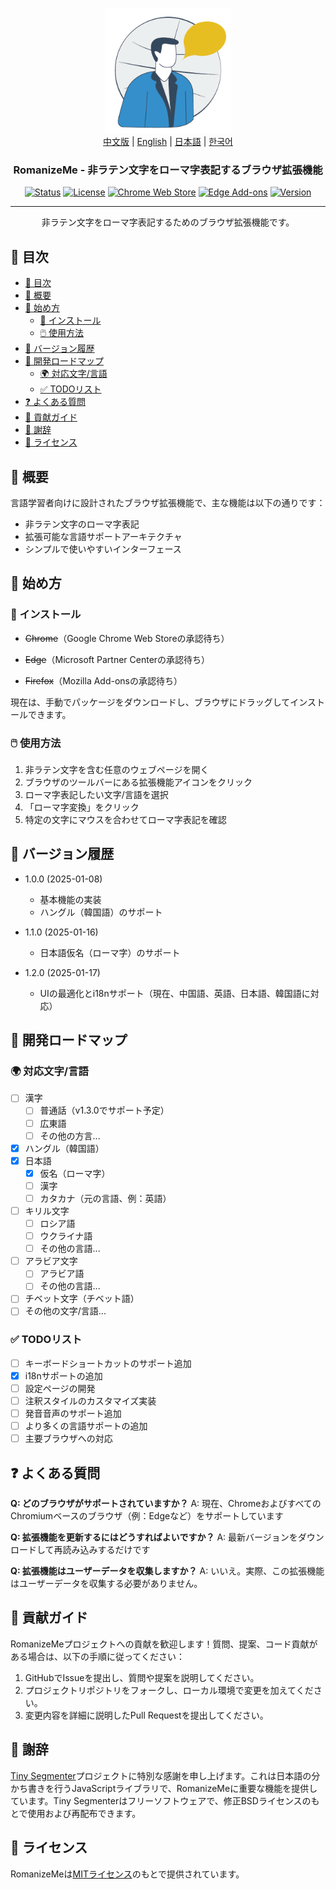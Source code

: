 <p align="center">
  <a href="" rel="noopener">
 <img width=200px height=200px src="assets/romanizemelogo256.png" alt="RomanizeMe - ブラウザ拡張機能ロゴ"></a>
 <br>
 <a href="./README.zh.md">中文版</a> | <a href="./README.md">English</a> | <a href="./README.ja.md">日本語</a> | <a href="./README.ko.md">한국어</a>
</p>

<h3 align="center">RomanizeMe - 非ラテン文字をローマ字表記するブラウザ拡張機能</h3>

<div align="center">

[![Status](https://img.shields.io/badge/status-active-success.svg)]()
[![License](https://img.shields.io/badge/license-MIT-blue.svg)](/LICENSE)
[![Chrome Web Store](https://img.shields.io/chrome-web-store/v/your-extension-id.svg)](https://chrome.google.com/webstore/detail/your-extension-id)
[![Edge Add-ons](https://img.shields.io/badge/edge-add--ons-blue.svg)](https://microsoftedge.microsoft.com/addons/detail/your-extension-id)
[![Version](https://img.shields.io/badge/version-1.2.0-blue.svg)](https://github.com/jeffminim/RomanizeMe/releases/tag/v1.2.0)

</div>

---

<p align="center"> 非ラテン文字をローマ字表記するためのブラウザ拡張機能です。
    <br> 
</p>

## 📝 目次

- [📝 目次](#-目次)
- [🧐 概要 ](#-概要-)
- [🏁 始め方 ](#-始め方-)
  - [🔧 インストール](#-インストール)
  - [🖱️ 使用方法](#️-使用方法)
- [📅 バージョン履歴 ](#-バージョン履歴-)
- [📅 開発ロードマップ ](#-開発ロードマップ-)
  - [🌍 対応文字/言語 ](#-対応文字言語-)
  - [✅ TODOリスト](#-todoリスト)
- [❓ よくある質問 ](#-よくある質問-)
- [🤝 貢献ガイド ](#-貢献ガイド-)
- [🙏 謝辞 ](#-謝辞-)
- [📜 ライセンス ](#-ライセンス-)

## 🧐 概要 <a name = "概要"></a>

言語学習者向けに設計されたブラウザ拡張機能で、主な機能は以下の通りです：

- 非ラテン文字のローマ字表記
- 拡張可能な言語サポートアーキテクチャ
- シンプルで使いやすいインターフェース

## 🏁 始め方 <a name = "始め方"></a>

### 🔧 インストール

- ~~Chrome~~（Google Chrome Web Storeの承認待ち）

- ~~Edge~~（Microsoft Partner Centerの承認待ち）

- ~~Firefox~~（Mozilla Add-onsの承認待ち）

現在は、手動でパッケージをダウンロードし、ブラウザにドラッグしてインストールできます。

### 🖱️ 使用方法

1. 非ラテン文字を含む任意のウェブページを開く
2. ブラウザのツールバーにある拡張機能アイコンをクリック
3. ローマ字表記したい文字/言語を選択
4. 「ローマ字変換」をクリック
5. 特定の文字にマウスを合わせてローマ字表記を確認

## 📅 バージョン履歴 <a name = "バージョン履歴"></a>

- 1.0.0 (2025-01-08)
  - 基本機能の実装
  - ハングル（韓国語）のサポート

- 1.1.0 (2025-01-16)
  - 日本語仮名（ローマ字）のサポート

- 1.2.0 (2025-01-17)
  - UIの最適化とi18nサポート（現在、中国語、英語、日本語、韓国語に対応）

## 📅 開発ロードマップ <a name = "開発ロードマップ"></a>

### 🌍 対応文字/言語 <a name = "対応文字言語"></a>

- [ ] 漢字
  - [ ] 普通話（v1.3.0でサポート予定）
  - [ ] 広東語
  - [ ] その他の方言...
- [X] ハングル（韓国語）
- [x] 日本語
  - [x] 仮名（ローマ字）
  - [ ] 漢字
  - [ ] カタカナ（元の言語、例：英語）
- [ ] キリル文字
  - [ ] ロシア語
  - [ ] ウクライナ語
  - [ ] その他の言語...
- [ ] アラビア文字
  - [ ] アラビア語
  - [ ] その他の言語...
- [ ] チベット文字（チベット語）
- [ ] その他の文字/言語...

### ✅ TODOリスト

- [ ] キーボードショートカットのサポート追加
- [x] i18nサポートの追加
- [ ] 設定ページの開発
- [ ] 注釈スタイルのカスタマイズ実装
- [ ] 発音音声のサポート追加
- [ ] より多くの言語サポートの追加
- [ ] 主要ブラウザへの対応

## ❓ よくある質問 <a name = "よくある質問"></a>

**Q: どのブラウザがサポートされていますか？**
A: 現在、ChromeおよびすべてのChromiumベースのブラウザ（例：Edgeなど）をサポートしています

**Q: 拡張機能を更新するにはどうすればよいですか？**
A: 最新バージョンをダウンロードして再読み込みするだけです

**Q: 拡張機能はユーザーデータを収集しますか？**
A: いいえ。実際、この拡張機能はユーザーデータを収集する必要がありません。

## 🤝 貢献ガイド <a name = "貢献ガイド"></a>

RomanizeMeプロジェクトへの貢献を歓迎します！質問、提案、コード貢献がある場合は、以下の手順に従ってください：

1. GitHubでIssueを提出し、質問や提案を説明してください。
2. プロジェクトリポジトリをフォークし、ローカル環境で変更を加えてください。
3. 変更内容を詳細に説明したPull Requestを提出してください。

## 🙏 謝辞 <a name = "謝辞"></a>

[Tiny Segmenter](http://www.chasen.org/~taku/software/TinySegmenter/)プロジェクトに特別な感謝を申し上げます。これは日本語の分かち書きを行うJavaScriptライブラリで、RomanizeMeに重要な機能を提供しています。Tiny Segmenterはフリーソフトウェアで、修正BSDライセンスのもとで使用および再配布できます。

## 📜 ライセンス <a name = "ライセンス"></a>

RomanizeMeは[MITライセンス](/LICENSE)のもとで提供されています。
